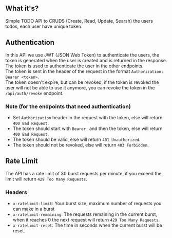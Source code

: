## What it's?
<!-- What it is the RESTful todo api -->
Simple TODO API to CRUDS (Create, Read, Update, Searsh) the users todos, each user have unique token.

## Authentication
<!-- How to authenticate -->
In this API we use JWT (JSON Web Token) to authenticate the users, the token is generated when the user is created and is returned in the response. The token is used to authenticate the user in the other endpoints.<br>
The token is sent in the header of the request in the format `Authorization: Bearer <token>`.<br>
The token doesn't expire, but can be revoked, if the token is revoked the user will not be able to use it anymore, you can revoke the token in the `/api/auth/revoke` endpoint.

### Note (for the endpoints that need authentication)

- Set `Authorization` header in the request with the token, else will return `400 Bad Request`.
- The token should start with `Bearer ` and then the token, else will return `400 Bad Request`.
- The token should be valid, else will return `401 Unauthorized`.
- The token should not be revoked, else will return `403 Forbidden`.

## Rate Limit
<!-- How the ratelimit work in the API -->
The API has a rate limit of 30 burst requests per minute, if you exceed the limit will return `429 Too Many Requests`. 

### Headers
<!-- The ratelimit headers -->

- `x-ratelimit-limit`: Your burst size, maximum number of requests you can make in a burst
- `x-ratelimit-remaining`: The requests remaining in the current burst, when it reaches 0 the next request will return `429 Too Many Requests`.
- `x-ratelimit-reset`: The time in seconds when the current burst will be reset.